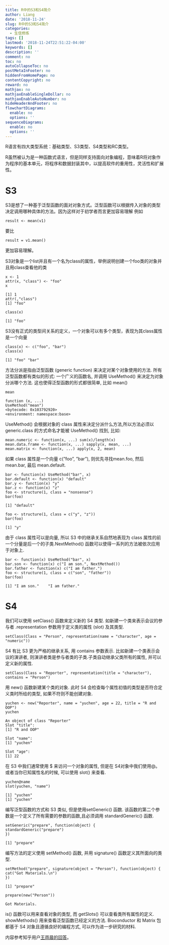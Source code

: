 ```yaml
---
title: R中的S3和S4简介
author: Liang
date: '2018-11-24'
slug: R中的S3和S4简介
categories:
  - 生信修炼
tags: []
lastmod: '2018-11-24T22:51:22-04:00'
keywords: []
description: ''
comment: no
toc: no
autoCollapseToc: no
postMetaInFooter: no
hiddenFromHomePage: no
contentCopyright: no
reward: no
mathjax: no
mathjaxEnableSingleDollar: no
mathjaxEnableAutoNumber: no
hideHeaderAndFooter: no
flowchartDiagrams:
  enable: no
  options: ''
sequenceDiagrams:
  enable: no
  options: ''
---
```

R语言有四大类型系统：基础类型、S3类型、S4类型和RC类型。

R虽然被认为是一种函数式语言，但是同样支持面向对象编程，意味着R将对象作为程序的基本单元，将程序和数据封装其中，以提高软件的重用性，灵活性和扩展性。

# S3
S3是想了一种基于泛型函数的面对对象方式。泛型函数可以根据传入对象的类型决定调用哪种具体的方法。因为这样对于初学者而言更加容易理解
例如
```
result <- mean(v1)
```
要比
```
result = v1.mean()
```
更加容易理解。

S3对象是一个list并且有一个名为class的属性，举例说明创建一个foo类的对象并且用class查看他的类

```{r}
x <- 1
attr(x, "class") <- "foo"
x
```

```
[1] 1
attr(,"class")
[1] "foo"
```

```{r}
class(x)
```
```
[1] "foo"
```

S3没有正式的类型间关系的定义，一个对象可以有多个类型，表现为其class属性是一个向量


```{r}
class(x) <- c("foo", "bar")
class(x)
```
```
[1] "foo" "bar"
```
方法分派是指由泛型函数 (generic function) 来决定对某个对象使用的方法. 所有泛型函数都有类似的形式: 一个广义的函数名, 并调用 UseMethod() 来决定为对象分派哪个方法. 这也使得泛型函数的形式都很简单, 比如 mean()
```{r}
mean
```
```
function (x, ...) 
UseMethod("mean")
<bytecode: 0x103792920>
<environment: namespace:base>
```

UseMethod() 会根据对象的 class 属性来决定分派什么方法,所以方法必须以 generic.class 的方式命名才能被 UseMethod() 找到, 比如:

```
mean.numeric <- function(x, ...) sum(x)/length(x)
mean.data.frame <- function(x, ...) sapply(x, mean, ...)
mean.matrix <- function(x, ...) apply(x, 2, mean)
```
如果 class 属性是一个向量 c(”foo”, ”bar”), 则优先寻找mean.foo, 然后 mean.bar, 最后 mean.default.


```{r}
bar <- function(x) UseMethod("bar", x)
bar.default <- function(x) "default"
bar.y <- function(x) "y"
bar.z <- function(x) "z"
foo <- structure(1, class = "nonsense")
bar(foo)
```
```
[1] "default"
```
```{r}
foo <- structure(1, class = c("y", "z"))
bar(foo)
```

```
[1] "y"
```

由于 class 属性可以是向量, 所以 S3 中的继承关系自然地表现为 class 属性的前一个分量是后一个的子类.NextMethod() 函数可以使得一系列的方法被依次应用于对象上.
```{r}
bar <- function(x) UseMethod("bar", x)
bar.son <- function(x) c("I am son.", NextMethod())
bar.father <- function(x) c("I am father.")
foo <- structure(1, class = c("son", "father"))
bar(foo)
```
```
[1] "I am son."    "I am father."
```

# S4
我们可以使用 setClass() 函数来定义新的 S4 类型. 如新建一个类来表示会议的参与者 .representation 参数用于定义类的属性 (slot) 及其类型.


```{r}
setClass(Class = "Person", representation(name = "character", age = "numeric"))
```
S4 有比 S3 更为严格的继承关系, 用 contains 参数表示. 比如新建一个类表示会议的演讲者, 则演讲者类是参与者类的子类.子类自动继承父类所有的属性, 并可以定义新的属性.

```{r}
setClass(Class = "Reporter", representation(title = "character"), contains = "Person")
```

用 new() 函数新建某个类的对象. 此时 S4 会检查每个属性初值的类型是否符合定义类时所给的类型, 如果不符则不能创建对象.

```{r}
yuchen <- new("Reporter", name = "yuchen", age = 22, title = "R and OOP")
yuchen
```
```
An object of class "Reporter"
Slot "title":
[1] "R and OOP"

Slot "name":
[1] "yuchen"

Slot "age":
[1] 22
```

在 S3 中我们通常使用 $ 来访问一个对象的属性, 但是在 S4对象中我们使用@。或者当你已知属性名的时候, 可以使用 slot() 来查看.

```{r}
yuchen@name
slot(yuchen, "name")
```
```
[1] "yuchen"
[1] "yuchen"
```
编写泛型函数的方式和 S3 类似, 但是使用setGeneric() 函数. 该函数的第二个参数是一个定义了所有需要的参数的函数,且必须调用 standardGeneric() 函数.

```{r}
setGeneric("prepare", function(object) {
standardGeneric("prepare")
})
```

```
[1] "prepare"
```
编写方法的定义使用 setMethod() 函数, 并用 signature() 函数定义其所面向的类型.

```{r}
setMethod("prepare", signature(object = "Person"), function(object) {
cat("Got Materials.\n")
})
```
```
[1] "prepare"
```

```{r}
prepare(new("Person"))
```

```
Got Materials.
```

 is() 函数可以用来查看对象的类型, 而 getSlots() 可以查看类所有属性的定义.
showMethods() 用来查看泛型函数已经定义的方法.
 Bioconductor 和 Matrix 包都基于 S4 对象且遵循良好的编程方式, 可以作为进一步研究的材料.

内容参考知乎用户[王雨晨的回答](https://www.zhihu.com/people/wangyuchen/activities)。
